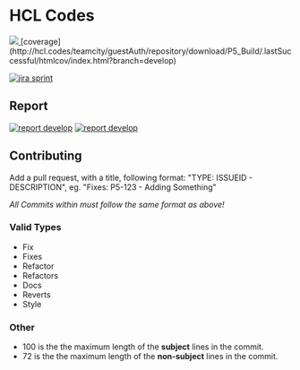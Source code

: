 # HCL Codes

<a href="http://hcl.codes/teamcity/viewType.html?buildTypeId=P5_Build&guest=1">
<img src="http://hcl.codes/teamcity/app/rest/builds/buildType:(id:P5_Build)/statusIcon"/>
</a>
[coverage](http://hcl.codes/teamcity/guestAuth/repository/download/P5_Build/.lastSuccessful/htmlcov/index.html?branch=develop)

[![jira sprint](https://img.shields.io/badge/Jira-sprint-ff69b4.svg)](http://hcl.codes/jira/secure/RapidBoard.jspa?rapidView=2&view=detail)

## Report

[![report develop](https://i.imgur.com/gm4nXfq.png)](http://hcl.codes/teamcity/guestAuth/repository/download/P5_Build/.lastSuccessful/main.pdf?branch=develop) [![report develop](https://i.imgur.com/Xva5iAW.png)](http://hcl.codes/teamcity/guestAuth/repository/download/P5_Build/.lastSuccessful/main.pdf?branch=master)
## Contributing
Add a pull request, with a title, following format: "TYPE: ISSUEID - DESCRIPTION", eg. "Fixes: P5-123 - Adding Something"

*All Commits within must follow the same format as above!*

### Valid Types
 * Fix
 * Fixes
 * Refactor
 * Refactors
 * Docs
 * Reverts
 * Style

### Other
 * 100 is the the maximum length of the **subject** lines in the commit.
 * 72 is the the maximum length of the **non-subject** lines in the commit.
